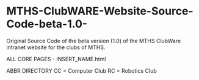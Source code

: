 # MTHS-ClubWARE-Website-Source-Code-beta-1.0-
Original Source Code of the beta version (1.0) of the MTHS ClubWare intranet website for the clubs of MTHS.

ALL CORE PAGES - INSERT_NAME.html

ABBR DIRECTORY 
CC = Computer Club
RC = Robotics Club
